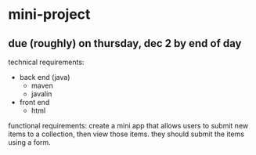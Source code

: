 # mini-project
## due (roughly) on thursday, dec 2 by end of day
technical requirements:
- back end (java)
    - maven
    - javalin
- front end
    - html

functional requirements:
create a mini app that allows users to submit new items to a collection, then view those items.
they should submit the items using a form.